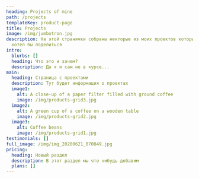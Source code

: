 ```yaml
---
heading: Projects of mine
path: /projects
templateKey: product-page
title: Projects
image: /img/jumbotron.jpg
description: На этой странички собраны некторые из моих проектов которыми я
  хотел бы поделиться
intro:
  blurbs: []
  heading: Что это и зачем?
  description: Да я и сам не в курсе...
main:
  heading: Страница с проектами
  description: Тут будет информация о проектах
  image1:
    alt: A close-up of a paper filter filled with ground coffee
    image: /img/products-grid3.jpg
  image2:
    alt: A green cup of a coffee on a wooden table
    image: /img/products-grid2.jpg
  image3:
    alt: Coffee beans
    image: /img/products-grid1.jpg
testimonials: []
full_image: /img/img_20200621_070849.jpg
pricing:
  heading: Новый раздел
  description: В этот раздел мы что нибудь добавим
  plans: []
---
```

